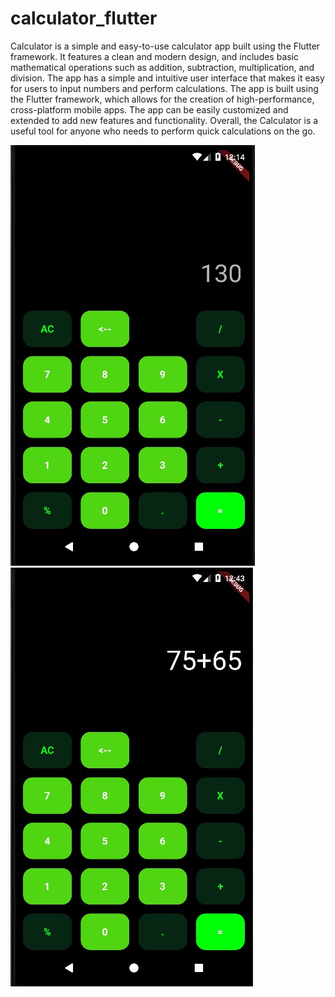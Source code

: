 # calculator_flutter


Calculator is a simple and easy-to-use calculator app built using the Flutter framework. It features a clean and modern design, and includes basic mathematical operations such as addition, subtraction, multiplication, and division.
The app has a simple and intuitive user interface that makes it easy for users to input numbers and perform calculations. The app is built using the Flutter framework, which allows for the creation of high-performance, cross-platform mobile apps. The app can be easily customized and extended to add new features and functionality. Overall, the Calculator is a useful tool for anyone who needs to perform quick calculations on the go.

![](./img/img1.jpg)
![](./img/img2.jpg)
